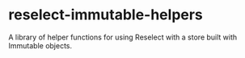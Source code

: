 # reselect-immutable-helpers

A library of helper functions for using Reselect with a store built with Immutable objects.
